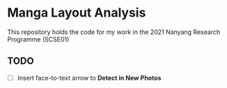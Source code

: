 # Manga Layout Analysis
This repository holds the code for my work in the 2021 Nanyang Research Programme (SCSE01)

## TODO
- [ ] Insert face-to-text arrow to **Detect in New Photos**